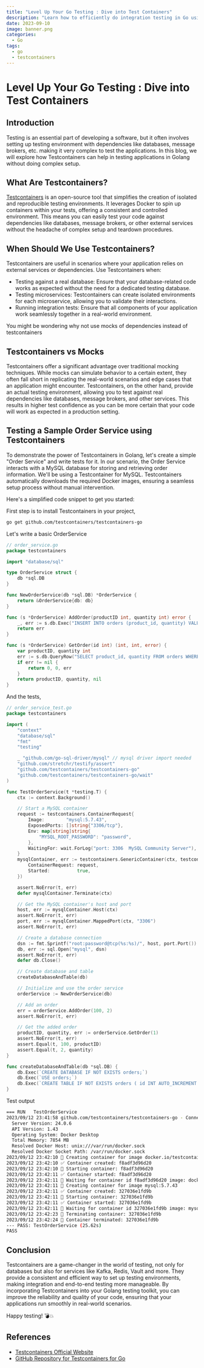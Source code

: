 ```yaml
---
title: "Level Up Your Go Testing : Dive into Test Containers"
description: "Learn how to efficiently do integration testing in Go using Testcontainers and increase tests confidence. This blog walks you through setting up a realistic testing environment, demonstrating usage of Testcontainers"
date: 2023-09-10
image: banner.png
categories:
  - Go
tags:
  - go
  - testcontainers
---
```


# Level Up Your Go Testing : Dive into Test Containers

## Introduction
Testing is an essential part of developing a software, but it often involves setting up testing environment with dependencies like databases, message brokers, etc. making it very complex to test the applications. In this blog, we will explore how Testcontainers can help in testing applications in Golang without doing complex setup.

## What Are Testcontainers?
[Testcontainers](https://testcontainers.com/) is an open-source tool that simplifies the creation of isolated and reproducible testing environments. It leverages Docker to spin up containers within your tests, offering a consistent and controlled environment. This means you can easily test your code against dependencies like databases, message brokers, or other external services without the headache of complex setup and teardown procedures.

## When Should We Use Testcontainers?
Testcontainers are useful in scenarios where your application relies on external services or dependencies. Use Testcontainers when:

- Testing against a real database: Ensure that your database-related code works as expected without the need for a dedicated testing database.
- Testing microservices: Testcontainers can create isolated environments for each microservice, allowing you to validate their interactions.
- Running integration tests: Ensure that all components of your application work seamlessly together in a real-world environment.

You might be wondering why not use mocks of dependencies instead of testcontainers
## Testcontainers vs Mocks
Testcontainers offer a significant advantage over traditional mocking techniques. While mocks can simulate behavior to a certain extent, they often fall short in replicating the real-world scenarios and edge cases that an application might encounter. Testcontainers, on the other hand, provide an actual testing environment, allowing you to test against real dependencies like databases, message brokers, and other services. This results in higher test confidence as you can be more certain that your code will work as expected in a production setting.

## Testing a Sample Order Service using Testcontainers
To demonstrate the power of Testcontainers in Golang, let's create a simple "Order Service" and write tests for it. In our scenario, the Order Service interacts with a MySQL database for storing and retrieving order information.
We'll be using a Testcontainer for MySQL.
Testcontainers automatically downloads the required Docker images, ensuring a seamless setup process without manual intervention.

Here's a simplified code snippet to get you started:

First step is to install Testcontainers in your project,
```bash
go get github.com/testcontainers/testcontainers-go
```

Let's write a basic OrderService
```go
// order_service.go
package testcontainers

import "database/sql"

type OrderService struct {
	db *sql.DB
}

func NewOrderService(db *sql.DB) *OrderService {
	return &OrderService{db: db}
}

func (s *OrderService) AddOrder(productID int, quantity int) error {
	_, err := s.db.Exec("INSERT INTO orders (product_id, quantity) VALUES (?, ?)", productID, quantity)
	return err
}

func (s *OrderService) GetOrder(id int) (int, int, error) {
	var productID, quantity int
	err := s.db.QueryRow("SELECT product_id, quantity FROM orders WHERE id=?", id).Scan(&productID, &quantity)
	if err != nil {
		return 0, 0, err
	}
	return productID, quantity, nil
}

```
And the tests,
```go
// order_service_test.go
package testcontainers

import (
	"context"
	"database/sql"
	"fmt"
	"testing"

	_ "github.com/go-sql-driver/mysql" // mysql driver import needed
	"github.com/stretchr/testify/assert"
	"github.com/testcontainers/testcontainers-go"
	"github.com/testcontainers/testcontainers-go/wait"
)

func TestOrderService(t *testing.T) {
	ctx := context.Background()

	// Start a MySQL container
	request := testcontainers.ContainerRequest{
		Image:        "mysql:5.7.43",
		ExposedPorts: []string{"3306/tcp"},
		Env: map[string]string{
			"MYSQL_ROOT_PASSWORD": "password",
		},
		WaitingFor: wait.ForLog("port: 3306  MySQL Community Server"),
	}
	mysqlContainer, err := testcontainers.GenericContainer(ctx, testcontainers.GenericContainerRequest{
		ContainerRequest: request,
		Started:          true,
	})

	assert.NoError(t, err)
	defer mysqlContainer.Terminate(ctx)

	// Get the MySQL container's host and port
	host, err := mysqlContainer.Host(ctx)
	assert.NoError(t, err)
	port, err := mysqlContainer.MappedPort(ctx, "3306")
	assert.NoError(t, err)

	// Create a database connection
	dsn := fmt.Sprintf("root:password@tcp(%s:%s)/", host, port.Port())
	db, err := sql.Open("mysql", dsn)
	assert.NoError(t, err)
	defer db.Close()

	// Create database and table
	createDatabaseAndTable(db)

	// Initialize and use the order service
	orderService := NewOrderService(db)

	// Add an order
	err = orderService.AddOrder(100, 2)
	assert.NoError(t, err)

	// Get the added order
	productID, quantity, err := orderService.GetOrder(1)
	assert.NoError(t, err)
	assert.Equal(t, 100, productID)
	assert.Equal(t, 2, quantity)
}

func createDatabaseAndTable(db *sql.DB) {
	db.Exec(`CREATE DATABASE IF NOT EXISTS orders;`)
	db.Exec(`USE orders;`)
	db.Exec(`CREATE TABLE IF NOT EXISTS orders ( id INT AUTO_INCREMENT PRIMARY KEY, product_id INT, quantity INT);`)
}
```
Test output
```bash
=== RUN   TestOrderService
2023/09/12 23:41:58 github.com/testcontainers/testcontainers-go - Connected to docker: 
  Server Version: 24.0.6
  API Version: 1.43
  Operating System: Docker Desktop
  Total Memory: 7854 MB
  Resolved Docker Host: unix:///var/run/docker.sock
  Resolved Docker Socket Path: /var/run/docker.sock
2023/09/12 23:42:10 🐳 Creating container for image docker.io/testcontainers/ryuk:0.5.1
2023/09/12 23:42:10 ✅ Container created: f8adf3d96d20
2023/09/12 23:42:10 🐳 Starting container: f8adf3d96d20
2023/09/12 23:42:11 ✅ Container started: f8adf3d96d20
2023/09/12 23:42:11 🚧 Waiting for container id f8adf3d96d20 image: docker.io/testcontainers/ryuk:0.5.1. Waiting for: &{Port:8080/tcp timeout:<nil> PollInterval:100ms}
2023/09/12 23:42:11 🐳 Creating container for image mysql:5.7.43
2023/09/12 23:42:11 ✅ Container created: 327036e1fd9b
2023/09/12 23:42:11 🐳 Starting container: 327036e1fd9b
2023/09/12 23:42:11 ✅ Container started: 327036e1fd9b
2023/09/12 23:42:11 🚧 Waiting for container id 327036e1fd9b image: mysql:5.7.43. Waiting for: &{timeout:<nil> Log:port: 3306  MySQL Community Server Occurrence:1 PollInterval:100ms}
2023/09/12 23:42:23 🐳 Terminating container: 327036e1fd9b
2023/09/12 23:42:24 🚫 Container terminated: 327036e1fd9b
--- PASS: TestOrderService (25.62s)
PASS
```
## Conclusion
Testcontainers are a game-changer in the world of testing, not only for databases but also for services like Kafka, Redis, Vault and more. They provide a consistent and efficient way to set up testing environments, making integration and end-to-end testing more manageable. By incorporating Testcontainers into your Golang testing toolkit, you can improve the reliability and quality of your code, ensuring that your applications run smoothly in real-world scenarios.

Happy testing! 💣💥

## References

- [Testcontainers Official Website](https://testcontainers.com/)
- [GitHub Repository for Testcontainers for Go](https://github.com/testcontainers/testcontainers-go)